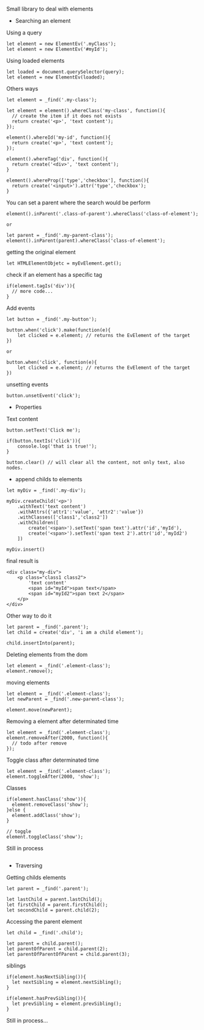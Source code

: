 Small library to deal with elements


 - Searching an element

Using a query
```
let element = new ElementEv('.myClass');
let element = new ElementEv('#myId');
```
Using loaded elements
```
let loaded = document.querySelector(query);
let element = new ElementEv(loaded);
```
Others ways
```
let element = _find('.my-class');

let element = element().whereClass('my-class', function(){
  // create the item if it does not exists
  return create('<p>', 'text content');
});

element().whereId('my-id', function(){
  return create('<p>', 'text content');
});

element().whereTag('div', function(){
  return create('<div>', 'text content');
}

element().whereProp(['type','checkbox'], function(){
  return create('<input>').attr('type','checkbox');
}
```

You can set a parent where the search would be perform
```
element().inParent('.class-of-parent').whereClass('class-of-element');

or

let parent = _find('.my-parent-class');
element().inParent(parent).whereClass('class-of-element');

```

getting the original element
```
let HTMLElementObjetc = myEvElement.get();
```

check if an element has a specific tag
```
if(element.tagIs('div')){
  // more code...
}
```

Add events
```
let button = _find('.my-button');

button.when('click').make(function(e){
    let clicked = e.element; // returns the EvElement of the target 
})

or

button.when('click', function(e){
    let clicked = e.element; // returns the EvElement of the target 
})
```

unsetting events
```
button.unsetEvent('click');
```

- Properties

Text content
```
button.setText('Click me');

if(button.textIs('click')){
    console.log('that is true!');
}

button.clear() // will clear all the content, not only text, also nodes.
```

- append childs to elements
```
let myDiv = _find('.my-div');

myDiv.createChild('<p>')
    .withText('text content')
    .withAttrs({'attr1':'value', 'attr2':'value'})
    .withClasses(['class1','class2'])
    .withChildren([
        create('<span>').setText('span text').attr('id','myId'),
        create('<span>').setText('span text 2').attr('id','myId2')
    ])

myDiv.insert()
```
final result is
```
<div class="my-div">
    <p class="class1 class2">
        'text content'
        <span id="myId">span text</span>
        <span id="myId2">span text 2</span>
    </p>
</div>
```
Other way to do it
```
let parent = _find('.parent');
let child = create('div', 'i am a child element');

child.insertInto(parent);
```

Deleting elements from the dom
```
let element = _find('.element-class');
element.remove();
```

moving elements
```
let element = _find('.element-class');
let newParent = _find('.new-parent-class');

element.move(newParent);
```

Removing a element after determinated time
```
let element = _find('.element-class');
element.removeAfter(2000, function(){
  // todo after remove
});
```

Toggle class after determinated time
```
let element = _find('.element-class');
element.toggleAfter(2000, 'show');
```

Classes
```
if(element.hasClass('show')){
  element.removeClass('show');
}else {
  element.addClass('show');
}

// toggle
element.toggleClass('show'); 
```

Still in process
```

```

- Traversing

Getting childs elements
```
let parent = _find('.parent');

let lastChild = parent.lastChild();
let firstChild = parent.firstChild();
let secondChild = parent.child(2);
```

Accessing the parent element
```
let child = _find('.child');

let parent = child.parent();
let parentOfParent = child.parent(2);
let parentOfParentOfParent = child.parent(3);
```

siblings
```
if(element.hasNextSibling()){
  let nextSibling = element.nextSibling();
}

if(element.hasPrevSibling()){
  let prevSibling = element.prevSibling();
}
```


Still in process...

